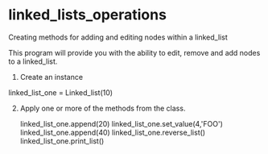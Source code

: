 # linked_lists_operations
Creating methods for adding and editing nodes within a linked_list

This program will provide you with the ability to edit, remove and add nodes to a linked_list.

1. Create an instance

  linked_list_one = Linked_list(10)
  
2. Apply one or more of the methods from the class.

    linked_list_one.append(20)
    linked_list_one.set_value(4,'FOO')
    linked_list_one.append(40)
    linked_list_one.reverse_list()
    linked_list_one.print_list()
    
 
